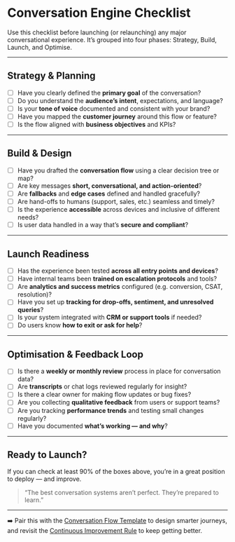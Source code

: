 # Conversation Engine Checklist

Use this checklist before launching (or relaunching) any major conversational experience. It’s grouped into four phases: Strategy, Build, Launch, and Optimise.

---

## Strategy & Planning

- [ ] Have you clearly defined the **primary goal** of the conversation?  
- [ ] Do you understand the **audience’s intent**, expectations, and language?  
- [ ] Is your **tone of voice** documented and consistent with your brand?  
- [ ] Have you mapped the **customer journey** around this flow or feature?  
- [ ] Is the flow aligned with **business objectives** and KPIs?

---

## Build & Design

- [ ] Have you drafted the **conversation flow** using a clear decision tree or map?  
- [ ] Are key messages **short, conversational, and action-oriented**?  
- [ ] Are **fallbacks** and **edge cases** defined and handled gracefully?  
- [ ] Are hand-offs to humans (support, sales, etc.) seamless and timely?  
- [ ] Is the experience **accessible** across devices and inclusive of different needs?  
- [ ] Is user data handled in a way that’s **secure and compliant**?

---

## Launch Readiness

- [ ] Has the experience been tested **across all entry points and devices**?  
- [ ] Have internal teams been **trained on escalation protocols** and tools?  
- [ ] Are **analytics and success metrics** configured (e.g. conversion, CSAT, resolution)?  
- [ ] Have you set up **tracking for drop-offs, sentiment, and unresolved queries**?  
- [ ] Is your system integrated with **CRM or support tools** if needed?  
- [ ] Do users know **how to exit or ask for help**?

---

## Optimisation & Feedback Loop

- [ ] Is there a **weekly or monthly review** process in place for conversation data?  
- [ ] Are **transcripts** or chat logs reviewed regularly for insight?  
- [ ] Is there a clear owner for making flow updates or bug fixes?  
- [ ] Are you collecting **qualitative feedback** from users or support teams?  
- [ ] Are you tracking **performance trends** and testing small changes regularly?  
- [ ] Have you documented **what’s working — and why**?

---

## Ready to Launch?

If you can check at least 90% of the boxes above, you’re in a great position to deploy — and improve.

> “The best conversation systems aren’t perfect. They’re prepared to learn.”

---

➡️ Pair this with the [Conversation Flow Template](conversation-template.md) to design smarter journeys, and revisit the [Continuous Improvement Rule](../part4/continuous-improvement.md) to keep getting better.
